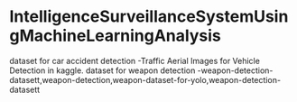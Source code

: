 
# IntelligenceSurveillanceSystemUsingMachineLearningAnalysis

dataset for car accident detection -Traffic Aerial Images for Vehicle Detection in kaggle.
dataset for weapon detection -weapon-detection-datasett,weapon-detection,weapon-dataset-for-yolo,weapon-detection-datasett
